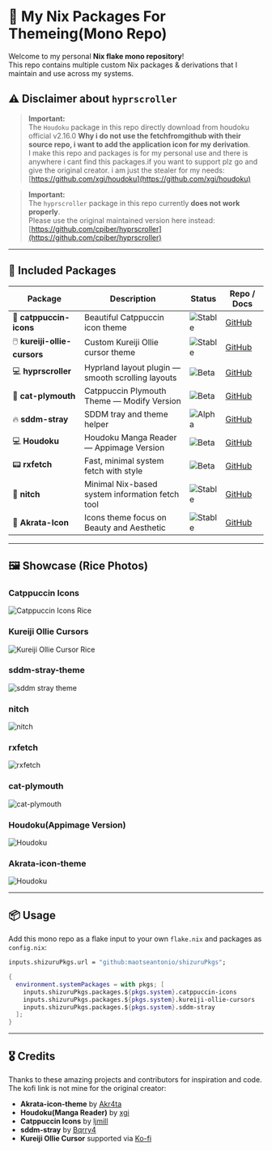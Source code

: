 # 🚀 My Nix Packages For Themeing(Mono Repo)

Welcome to my personal **Nix flake mono repository**!  
This repo contains multiple custom Nix packages & derivations that I maintain and use across my systems.

## ⚠️ Disclaimer about `hyprscroller`

> **Important:**  
> The `Houdoku` package in this repo directly download from houdoku official v2.16.0 **Why i do not use the fetchfromgithub with their source repo, i want to add the application icon for my derivation**.  
> I make this repo and packages is for my personal use and there is anywhere i cant find this packages.if you want to support plz go and give the original creator. i am just the stealer for my needs:  
> [https://github.com/xgi/houdoku](https://github.com/xgi/houdoku)



> **Important:**  
> The `hyprscroller` package in this repo currently **does not work properly**.  
> Please use the original maintained version here instead:  
> [https://github.com/cpiber/hyprscroller](https://github.com/cpiber/hyprscroller)

---

## 🔧 Included Packages

| Package                   | Description                                          | Status                                            | Repo / Docs                                        |
|---------------------------|------------------------------------------------------|---------------------------------------------------|---------------------------------------------------|
| 🎨 **catppuccin-icons**        | Beautiful Catppuccin icon theme                       | ![Stable](https://img.shields.io/badge/status-stable-brightgreen) | [GitHub](https://github.com/maotseantonio/catppuccin-icons)       |
| 🖱️ **kureiji-ollie-cursors**  | Custom Kureiji Ollie cursor theme                     | ![Stable](https://img.shields.io/badge/status-stable-brightgreen) | [GitHub](https://github.com/maotseantonio/Kureiji-Ollie-Cursors)  |
| 💻 **hyprscroller**            | Hyprland layout plugin — smooth scrolling layouts     | ![Beta](https://img.shields.io/badge/status-beta-yellow)         | [GitHub](https://github.com/maotseantonio/hyprscroller)           |
| 🎨 **cat-plymouth**            | Catppuccin Plymouth Theme —  Modify Version     | ![Beta](https://img.shields.io/badge/status-stable-brightgreen)         | [GitHub](https://github.com/maotseantonio/cat-plymouth)           |
 🔥 **sddm-stray**              | SDDM tray and theme helper                           | ![Alpha](https://img.shields.io/badge/status-alpha-red)          | [GitHub](https://github.com/maotseantonio/sddm-stray-flakes)      |
| 💻 **Houdoku**            | Houdoku Manga Reader —  Appimage Version        | ![Beta](https://img.shields.io/badge/status-beta-yellow)         | [GitHub](https://github.com/maotseantonio/hyprscroller)           |
| 📟 **rxfetch**                 | Fast, minimal system fetch with style                | ![Beta](https://img.shields.io/badge/status-beta-yellow)         | [GitHub](https://github.com/mngshm/rxfetch.git)                |
| 🌿 **nitch**                   | Minimal Nix-based system information fetch tool      | ![Stable](https://img.shields.io/badge/status-stable-brightgreen) | [GitHub](https://github.com/ssleert/nitch.git)                  |
| 🌿 **Akrata-Icon**                   | Icons theme focus on Beauty and Aesthetic      | ![Stable](https://img.shields.io/badge/status-stable-brightgreen) | [GitHub](https://github.com/Akr4ta/akrata-icon-theme.git)                  |
---
## 🖼️ Showcase (Rice Photos)

### Catppuccin Icons  
![Catppuccin Icons Rice](./assets/main.svg)

### Kureiji Ollie Cursors  
![Kureiji Ollie Cursor Rice](./assets/preview3.gif)

### sddm-stray-theme  
![sddm stray theme](./assets/preview.gif)

### nitch 
![nitch](./assets/nitch.png)

### rxfetch
![rxfetch](./assets/rxfetch.png)

### cat-plymouth
![cat-plymouth](./assets/plymouth.gif)


### Houdoku(Appimage Version)
![Houdoku](./assets/houdoku.png)

### Akrata-icon-theme
![Houdoku](./assets/ex_image.webp)


---

## 📦 Usage

Add this mono repo as a flake input to your own `flake.nix` and packages as `config.nix`:

```nix
inputs.shizuruPkgs.url = "github:maotseantonio/shizuruPkgs";

{
  environment.systemPackages = with pkgs; [
    inputs.shizuruPkgs.packages.${pkgs.system}.catppuccin-icons
    inputs.shizuruPkgs.packages.${pkgs.system}.kureiji-ollie-cursors
    inputs.shizuruPkgs.packages.${pkgs.system}.sddm-stray
  ];
}
```
---

## 🎖️ Credits

Thanks to these amazing projects and contributors for inspiration and code. The kofi link is not mine for the original creator:
- **Akrata-icon-theme** by [Akr4ta](https://github.com/Akr4ta/akrata-icon-theme.git)
- **Houdoku(Manga Reader)** by [xgi](https://github.com/xgi/houdoku)  
- **Catppuccin Icons** by [ljmill](https://github.com/ljmill/catppuccin-icons)  
- **sddm-stray** by [Bqrry4](https://github.com/Bqrry4/sddm-stray)  
- **Kureiji Ollie Cursor** supported via [Ko-fi](https://ko-fi.com/s/0f16e071d4)  
